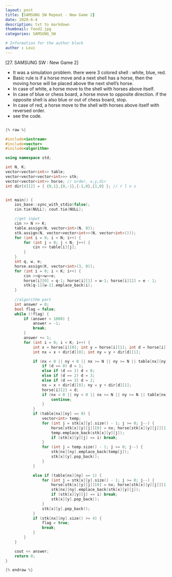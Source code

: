 ```yaml
---
layout: post
title: [SAMSUNG SW Repeat - New Game 2]
date: 2020-6-4
description: txt to markdown
thumbnail: food2.jpg
categories: SAMSUNG_SW

# Information for the author block
author : Loui
---
```


﻿[27. SAMSUNG SW : New Game 2]
- It was a simulation problem. there were 3 colored shell : white, blue, red.
- Basic rule is if a horse move and a next shell has a horse, then the moving horse will be placed above the next shell’s horse.
- In case of white, a horse move to the shell with horses above itself.
- In case of blue or chess board, a horse move to opposite direction. if the opposite shell is also blue or out of chess board, stop.
- In  case of red, a horse move to the shell with horses above itself with reversed order.
- see the code.

```cpp

{% raw %}

#include<iostream>
#include<vector>
#include<algorithm>

using namespace std;

int N, K;
vector<vector<int>> table;
vector<vector<vector<int>>> stk;
vector<vector<int>> horse; // order, x,y,dir
int dir[4][2] = { {0,1},{0,-1},{-1,0},{1,0} }; // r l n s


int main() {
	ios_base::sync_with_stdio(false);
	cin.tie(NULL); cout.tie(NULL);

	//get input
	cin >> N >> K;
	table.assign(N, vector<int>(N, 0));
	stk.assign(N, vector<vector<int>>(N, vector<int>()));
	for (int i = 0; i < N; i++) {
		for (int j = 0; j < N; j++) {
			cin >> table[i][j];
		}
	}
	int q, w, e;
	horse.assign(K, vector<int>(3, 0));
	for (int i = 0; i < K; i++) {
		cin >>q>>w>>e;
		horse[i][0] = q-1; horse[i][1] = w-1; horse[i][2] = e - 1;
		stk[q-1][w-1].emplace_back(i);	
	}
	
	//algorithm part
	int answer = 0;
	bool flag = false;
	while (!flag) {
		if (answer > 1000) {
			answer = -1;
			break;
		}
		answer += 1;
		for (int i = 0; i < K; i++) {
			int x = horse[i][0]; int y = horse[i][1]; int d = horse[i][2];
			int nx = x + dir[d][0]; int ny = y + dir[d][1];

			if (nx < 0 || ny < 0 || nx >= N || ny >= N || table[nx][ny] == 2) { //blue or out of range
				if (d == 0) d = 1;
				else if (d == 1) d = 0;
				else if (d == 2) d = 3;
				else if (d == 3) d = 2;
				nx = x + dir[d][0]; ny = y + dir[d][1];
				horse[i][2] = d;
				if (nx < 0 || ny < 0 || nx >= N || ny >= N || table[nx][ny] == 2) {
					continue;
				}
			}
			if (table[nx][ny] == 0) {
				vector<int> temp;
				for (int j = stk[x][y].size() - 1; j >= 0; j--) {
					horse[stk[x][y][j]][0] = nx; horse[stk[x][y][j]][1] = ny;
					temp.emplace_back(stk[x][y][j]);
					if (stk[x][y][j] == i) break;
				}
				for (int j = temp.size() - 1; j >= 0; j--) {
					stk[nx][ny].emplace_back(temp[j]);
					stk[x][y].pop_back();
				} 
			}

			else if (table[nx][ny] == 1) {
				for (int j = stk[x][y].size() - 1; j >= 0; j--) {
					horse[stk[x][y][j]][0] = nx; horse[stk[x][y][j]][1] = ny;
					stk[nx][ny].emplace_back(stk[x][y][j]);
					if (stk[x][y][j] == i) break;
					stk[x][y].pop_back();
				}
				stk[x][y].pop_back();
			}
			if (stk[nx][ny].size() >= 4) {
				flag = true;
				break;
			}
		}
	}

	cout << answer;
	return 0;
}

{% endraw %}
```

